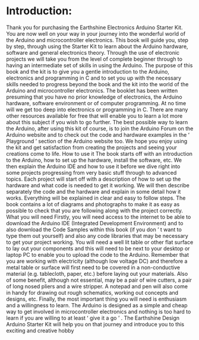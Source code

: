 # Introduction:
Thank you for purchasing the Earthshine Electronics
Arduino Starter Kit. You are now well on your way in
your journey into the wonderful world of the Arduino
and microcontroller electronics.
This book will guide you, step by step, through using
the Starter Kit to learn about the Arduino hardware,
software and general electronics theory. Through the
use of electronic projects we will take you from the
level of complete beginner through to having an
intermediate set of skills in using the Arduino.
The purpose of this book and the kit is to give you a
gentle introduction to the Arduino, electronics and
programming in C and to set you up with the
necessary skills needed to progress beyond the book
and the kit into the world of the Arduino and
microcontroller electronics.
The booklet has been written presuming that you have
no prior knowledge of electronics, the Arduino
hardware, software environment or of computer
programming. At no time will we get too deep into
electronics or programming in C. There are many
other resources available for free that will enable you
to learn a lot more about this subject if you wish to go
further. The best possible way to learn the Arduino,
after using this kit of course, is to join the Arduino
Forum on the Arduino website and to check out the
code and hardware examples in the
ʻ
Playground
ʼ
section of the Arduino website too.
We hope you enjoy using the kit and get satisfaction
from creating the projects and seeing your creations
come to life.
How to use it
The book starts off with an introduction to the Arduino,
how to set up the hardware, install the software, etc.
We then explain the Arduino IDE and how to use it
before we dive right into some projects progressing
from very basic stuff through to advanced topics. Each
project will start off with a description of how to set up
the hardware and what code is needed to get it
working. We will then describe separately the code
and the hardware and explain in some detail how it
works.
Everything will be explained in clear and easy to follow
steps. The book contains a lot of diagrams and
photographs to make it as easy as possible to check
that you are following along with the project correctly.
What you will need
Firstly, you will need access to the internet to be able
to download the Arduino IDE (Integrated Development
Environment) and to also download the Code Samples
within this book (if you don
ʼ
t want to type them out
yourself) and also any code libraries that may be
necessary to get your project working.
You will need a well lit table or other flat surface to lay
out your components and this will need to be next to
your desktop or laptop PC to enable you to upload the
code to the Arduino. Remember that you are working
with electricity (although low voltage DC) and
therefore a metal table or surface will first need to be
covered in a non-conductive material (e.g. tablecloth,
paper, etc.) before laying out your materials.
Also of some benefit, although not essential, may be a
pair of wire cutters, a pair of long nosed pliers and a
wire stripper.
A notepad and pen will also come in handy for drawing
out rough schematics, working out concepts and
designs, etc.
Finally, the most important thing you will need is
enthusiasm and a willingness to learn. The Arduino is
designed as a simple and cheap way to get involved in
microcontroller electronics and nothing is too hard to
learn if you are willing to at least
ʻ
give it a go
ʼ
. The
Earthshine Design Arduino Starter Kit will help you on
that journey and introduce you to this exciting and
creative hobby
